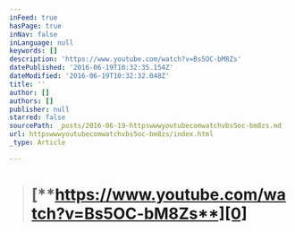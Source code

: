 ```yaml
---
inFeed: true
hasPage: true
inNav: false
inLanguage: null
keywords: []
description: 'https://www.youtube.com/watch?v=Bs5OC-bM8Zs'
datePublished: '2016-06-19T10:32:35.154Z'
dateModified: '2016-06-19T10:32:32.048Z'
title: ''
author: []
authors: []
publisher: null
starred: false
sourcePath: _posts/2016-06-19-httpswwwyoutubecomwatchvbs5oc-bm8zs.md
url: httpswwwyoutubecomwatchvbs5oc-bm8zs/index.html
_type: Article

---
```

> # [**https://www.youtube.com/watch?v=Bs5OC-bM8Zs**][0]



[0]: https://www.youtube.com/watch?v=Bs5OC-bM8Zs